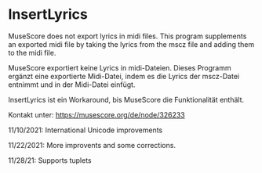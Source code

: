 # InsertLyrics

MuseScore does not export lyrics in midi files. 
This program supplements an exported midi file by taking the lyrics from the mscz file and adding them to the midi file.

MuseScore exportiert keine Lyrics in midi-Dateien. 
Dieses Programm ergänzt eine exportierte Midi-Datei, indem es die Lyrics der mscz-Datei entnimmt und in der Midi-Datei einfügt.  

InsertLyrics ist ein Workaround, bis MuseScore die Funktionalität enthält.

Kontakt unter: https://musescore.org/de/node/326233

11/10/2021: International Unicode improvements

11/22/2021: More improvents and some corrections. 

11/28/21: Supports tuplets 
